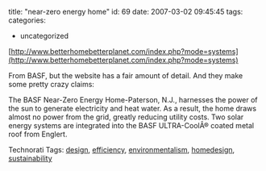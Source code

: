 title: "near-zero energy home"
id: 69
date: 2007-03-02 09:45:45
tags: 
categories: 
- uncategorized

[http://www.betterhomebetterplanet.com/index.php?mode=systems](http://www.betterhomebetterplanet.com/index.php?mode=systems)<span style="font-size:12pt;">

</span>From BASF, but the website has a fair amount of detail.  And they make some pretty crazy claims:

The BASF Near-Zero Energy Home-Paterson, N.J., harnesses the power of the sun to generate electricity and heat water. As a result, the home draws almost no power from the grid, greatly reducing utility costs. Two solar energy systems are integrated into the BASF ULTRA-CoolÂ® coated metal roof from Englert.

<!-- technorati tags start -->

Technorati Tags: [design](http://www.technorati.com/tag/design), [efficiency](http://www.technorati.com/tag/efficiency), [environmentalism](http://www.technorati.com/tag/environmentalism), [homedesign](http://www.technorati.com/tag/homedesign), [sustainability](http://www.technorati.com/tag/sustainability)
<!-- technorati tags end -->
